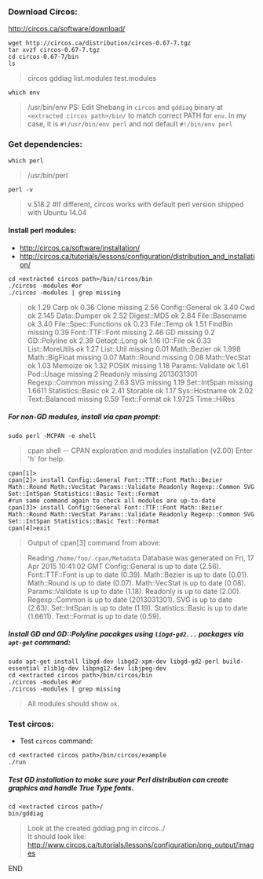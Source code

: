 ### Download Circos:

http://circos.ca/software/download/

```
wget http://circos.ca/distribution/circos-0.67-7.tgz
tar xvzf circos-0.67-7.tgz
cd circos-0.67-7/bin
ls
```

>circos  gddiag  list.modules  test.modules

`which env`
>/usr/bin/env
PS: Edit Shebang in `circos` and `gddiag` binary at `<extracted circos path>/bin/` to match correct PATH for `env`. In my case, it is `#!/usr/bin/env perl` and not default `#!/bin/env perl`

### Get dependencies:

`which perl`
>/usr/bin/perl

`perl -v`
>v.518.2 #If different, circos works with default perl version shipped with Ubuntu 14.04

#### Install perl modules:

* http://circos.ca/software/installation/
* http://circos.ca/tutorials/lessons/configuration/distribution_and_installation/

```
cd <extracted circos path>/bin/circos/bin
./circos -modules #or
./circos -modules | grep missing
```

>ok       1.29 Carp
ok       0.36 Clone
missing       2.56 Config::General
ok       3.40 Cwd
ok      2.145 Data::Dumper
ok       2.52 Digest::MD5
ok       2.84 File::Basename
ok       3.40 File::Spec::Functions
ok       0.23 File::Temp
ok       1.51 FindBin
missing       0.39 Font::TTF::Font
missing       2.46 GD
missing        0.2 GD::Polyline
ok       2.39 Getopt::Long
ok       1.16 IO::File
ok       0.33 List::MoreUtils
ok       1.27 List::Util
missing       0.01 Math::Bezier
ok      1.998 Math::BigFloat
missing       0.07 Math::Round
missing       0.08 Math::VecStat
ok       1.03 Memoize
ok       1.32 POSIX
missing       1.18 Params::Validate
ok       1.61 Pod::Usage
missing          2 Readonly
missing 2013031301 Regexp::Common
missing       2.63 SVG
missing       1.19 Set::IntSpan
missing     1.6611 Statistics::Basic
ok       2.41 Storable
ok       1.17 Sys::Hostname
ok       2.02 Text::Balanced
missing       0.59 Text::Format
ok     1.9725 Time::HiRes

##### For non-GD modules, install via cpan prompt:

`sudo perl -MCPAN -e shell`
>cpan shell -- CPAN exploration and modules installation (v2.00)
>Enter 'h' for help.

```
cpan[1]>
cpan[2]> install Config::General Font::TTF::Font Math::Bezier Math::Round Math::VecStat Params::Validate Readonly Regexp::Common SVG Set::IntSpan Statistics::Basic Text::Format
#run same command again to check all modules are up-to-date
cpan[3]> install Config::General Font::TTF::Font Math::Bezier Math::Round Math::VecStat Params::Validate Readonly Regexp::Common SVG Set::IntSpan Statistics::Basic Text::Format
cpan[4]>exit
```

>Output of cpan[3] command from above:  

>Reading `/home/foo/.cpan/Metadata`
Database was generated on Fri, 17 Apr 2015 10:41:02 GMT
Config::General is up to date (2.56).
Font::TTF::Font is up to date (0.39).
Math::Bezier is up to date (0.01).
Math::Round is up to date (0.07).
Math::VecStat is up to date (0.08).
Params::Validate is up to date (1.18).
Readonly is up to date (2.00).
Regexp::Common is up to date (2013031301).
SVG is up to date (2.63).
Set::IntSpan is up to date (1.19).
Statistics::Basic is up to date (1.6611).
Text::Format is up to date (0.59).

##### Install GD and GD::Polyline pacakges using `libgd-gd2...` packages via `apt-get` command:

```
sudo apt-get install libgd-dev libgd2-xpm-dev libgd-gd2-perl build-essential zlib1g-dev libpng12-dev libjpeg-dev
cd <extracted circos path>/bin/circos/bin
./circos -modules #or
./circos -modules | grep missing
```

>All modules should show `ok`.

### Test circos:

* Test `circos` command:

```
cd <extracted circos path>/bin/circos/example
./run
```

##### Test GD installation to make sure your Perl distribution can create graphics and handle True Type fonts.

```
cd <extracted circos path>/
bin/gddiag
```
>Look at the created gddiag.png in circos../   
>It should look like: http://www.circos.ca/tutorials/lessons/configuration/png_output/images  

END

